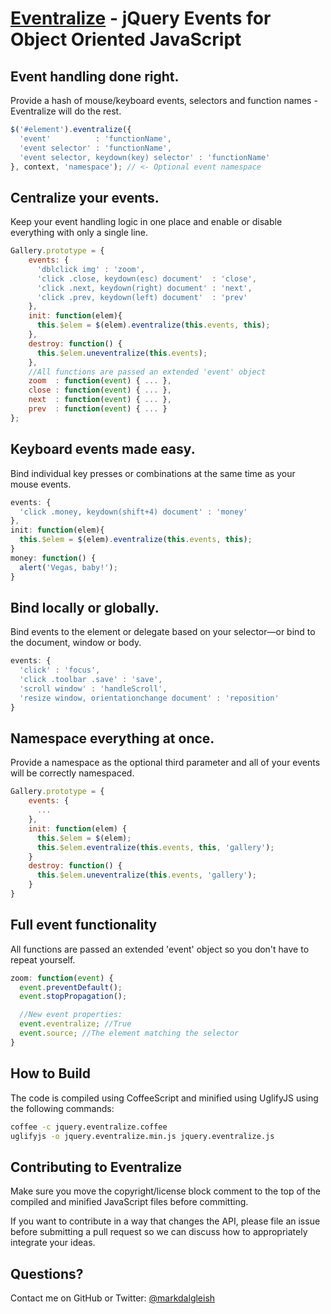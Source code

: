 [Eventralize](http://markdalgleish.com/projects/eventralize) - jQuery Events for Object Oriented JavaScript
===========================================================================================================

Event handling done right.
--------------------------

Provide a hash of mouse/keyboard events, selectors and function names - Eventralize will do the rest.

``` js
$('#element').eventralize({
  'event'          : 'functionName',
  'event selector' : 'functionName',
  'event selector, keydown(key) selector' : 'functionName'
}, context, 'namespace'); // <- Optional event namespace
```

Centralize your events.
-----------------------

Keep your event handling logic in one place and enable or disable everything with only a single line.

``` js
Gallery.prototype = {
    events: {
      'dblclick img' : 'zoom',
      'click .close, keydown(esc) document'  : 'close',
      'click .next, keydown(right) document' : 'next',
      'click .prev, keydown(left) document'  : 'prev'
    },
    init: function(elem){
      this.$elem = $(elem).eventralize(this.events, this);
    },
    destroy: function() {
      this.$elem.uneventralize(this.events);
    },
    //All functions are passed an extended 'event' object
    zoom  : function(event) { ... },
    close : function(event) { ... },
    next  : function(event) { ... },
    prev  : function(event) { ... }
};
```

Keyboard events made easy.
--------------------------

Bind individual key presses or combinations at the same time as your mouse events.

``` js
events: {
  'click .money, keydown(shift+4) document' : 'money'
},
init: function(elem){
  this.$elem = $(elem).eventralize(this.events, this);
}
money: function() {
  alert('Vegas, baby!');
}
```

Bind locally or globally.
-------------------------

Bind events to the element or delegate based on your selector—or bind to the document, window or body.

``` js
events: {
  'click' : 'focus',
  'click .toolbar .save' : 'save',
  'scroll window' : 'handleScroll',
  'resize window, orientationchange document' : 'reposition'
}
```

Namespace everything at once.
-----------------------------

Provide a namespace as the optional third parameter and all of your events will be correctly namespaced.

``` js
Gallery.prototype = {
    events: {
      ...
    },
    init: function(elem) {
      this.$elem = $(elem);
      this.$elem.eventralize(this.events, this, 'gallery');
    }
    destroy: function() {
      this.$elem.uneventralize(this.events, 'gallery');
    }
}
```

Full event functionality
------------------------

All functions are passed an extended 'event' object so you don't have to repeat yourself.

``` js
zoom: function(event) {
  event.preventDefault();
  event.stopPropagation();

  //New event properties:
  event.eventralize; //True
  event.source; //The element matching the selector
}
```

How to Build
------------

The code is compiled using CoffeeScript and minified using UglifyJS using the following commands:

``` bash
coffee -c jquery.eventralize.coffee
uglifyjs -o jquery.eventralize.min.js jquery.eventralize.js
````

Contributing to Eventralize
---------------------------

Make sure you move the copyright/license block comment to the top of the compiled and minified JavaScript files before committing.

If you want to contribute in a way that changes the API, please file an issue before submitting a pull request so we can discuss how to appropriately integrate your ideas.

Questions?
----------

Contact me on GitHub or Twitter: [@markdalgleish](http://twitter.com/markdalgleish)
